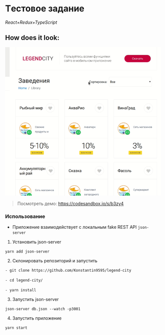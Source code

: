 # Tестовое задание
*React+Redux+TypeScript*

## How does it look:
![](legend.gif)

> Посмотреть демо: <https://codesandbox.io/s/b3zy4>

### Использование
- Приложение взаимодействует с локальным fake REST API `json-server`

1. Установить json-server
```
yarn add json-server 
```

2. Склонировать репозиторий и запустить 
```
- git clone https://github.com/Konstantin9595/legend-city

- cd legend-city/

- yarn install
```

3. Запустить json-server
```
json-server db.json --watch -p3001
```

4. Запустить приложение
```
yarn start

```

